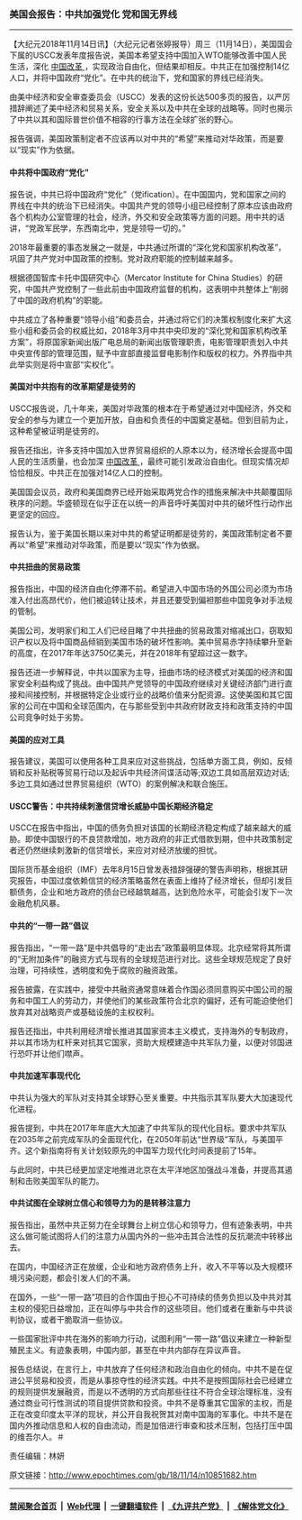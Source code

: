 ### 美国会报告：中共加强党化 党和国无界线
------------------------

<p>
 <span style="vertical-align: inherit;">
  <span style="vertical-align: inherit;">
   【大纪元2018年11月14日讯】（大纪元记者张婷报导）周三（11月14日），美国国会下属的USCC发表年度报告说，美国本希望支持中国加入WTO能够改善中国人民生活，深化
   <a href="http://www.epochtimes.com/gb/tag/%E4%B8%AD%E5%9B%BD%E6%94%B9%E9%9D%A9.html">
    中国改革
   </a>
   ，实现政治自由化，但结果却相反。中共正在加强控制14亿人口，并将中国政府“党化”。在中共的统治下，党和国家的界线已经消失。
  </span>
 </span>
</p>
<p>
 <span style="vertical-align: inherit;">
  <span style="vertical-align: inherit;">
   由美中经济和安全审查委员会（USCC）发表的这份长达500多页的报告，以严厉措辞阐述了美中经济和贸易关系，安全关系以及中共在全球的战略等。同时也揭示了中共以其和国际普世价值不相容的行事方法在全球扩张的野心。
  </span>
 </span>
</p>
<p>
 <span style="vertical-align: inherit;">
  <span style="vertical-align: inherit;">
   报告强调，美国政策制定者不应该再以对中共的“希望”来推动对华政策，而是要以“现实”作为依据。
  </span>
 </span>
</p>
<h4>
 <span style="vertical-align: inherit;">
  <span style="vertical-align: inherit;">
   中共将中国政府“党化”
  </span>
 </span>
</h4>
<p>
 <span style="vertical-align: inherit;">
  <span style="vertical-align: inherit;">
   报告说，中共已将中国政府“党化”（党ification）。在中国国内，党和国家之间的界线在中共的统治下已经消失。中国共产党的领导小组已经控制了原本应该由政府各个机构办公室管理的社会，经济，外交和安全政策等方面的问题。用中共的话讲，“党政军民学，东西南北中，党是领导一切的。”
  </span>
 </span>
</p>
<p>
 <span style="vertical-align: inherit;">
  <span style="vertical-align: inherit;">
   2018年最重要的事态发展之一就是，中共通过所谓的“深化党和国家机构改革”，巩固了共产党对中国政策的控制。党对政府职能的控制越来越多。
  </span>
 </span>
</p>
<p>
 <span style="vertical-align: inherit;">
  <span style="vertical-align: inherit;">
   根据德国智库卡托中国研究中心（Mercator Institute for China Studies）的研究，中国共产党控制了一些此前由中国政府监督的机构，这表明中共整体上“削弱了中国的政府机构”的职能。
  </span>
 </span>
</p>
<p>
 <span style="vertical-align: inherit;">
  <span style="vertical-align: inherit;">
   中共成立了各种重要“领导小组”和委员会，并通过将它们的决策权制度化来扩大这些小组和委员会的权威比如，2018年3月中共中央印发的“深化党和国家机构改革方案”，将原国家新闻出版广电总局的新闻出版管理职责，电影管理职责划入中共中央宣传部的管理范围，赋予中宣部直接监督电影制作和版权的权力。外界指中共此举实则是将中宣部“实权化”。
  </span>
 </span>
</p>
<h4>
 <span style="vertical-align: inherit;">
  <span style="vertical-align: inherit;">
   美国对中共抱有的改革期望是徒劳的
  </span>
 </span>
</h4>
<p>
 <span style="vertical-align: inherit;">
  <span style="vertical-align: inherit;">
   USCC报告说，几十年来，美国对华政策的根本在于希望通过对中国经济，外交和安全的参与为建立一个更加开放，自由和负责任的中国奠定基础。但到目前为止，这种希望被证明是徒劳的。
  </span>
 </span>
</p>
<p>
 <span style="vertical-align: inherit;">
  <span style="vertical-align: inherit;">
   报告还指出，许多支持中国加入世界贸易组织的人原本以为，经济增长会提高中国人民的生活质量，也会加深
   <a href="http://www.epochtimes.com/gb/tag/%E4%B8%AD%E5%9B%BD%E6%94%B9%E9%9D%A9.html">
    中国改革
   </a>
   ，最终可能引发政治自由化。但现实情况却恰恰相反。中共正在加强对14亿人口的控制。
  </span>
 </span>
</p>
<p>
 <span style="vertical-align: inherit;">
  <span style="vertical-align: inherit;">
   美国国会议员，政府和美国商界已经开始采取两党合作的措施来解决中共颠覆国际秩序的问题。华盛顿现在似乎正在以统一的声音呼吁美国对中共的破坏性行动作出更坚定的回应。
  </span>
 </span>
</p>
<p>
 <span style="vertical-align: inherit;">
  <span style="vertical-align: inherit;">
   报告认为，鉴于美国长期以来对中共的希望证明都是徒劳的，美国政策制定者不要再以“希望”来推动对华政策，而是要以“现实”作为依据。
  </span>
 </span>
</p>
<h4>
 <span style="vertical-align: inherit;">
  <span style="vertical-align: inherit;">
   中共扭曲的贸易政策
  </span>
 </span>
</h4>
<p>
 <span style="vertical-align: inherit;">
  <span style="vertical-align: inherit;">
   报告指出，中国的经济自由化停滞不前。希望进入中国市场的外国公司必须为市场准入付出高昂代价，他们被迫转让技术，并且还要受到偏袒那些中国竞争对手法规的管制。
  </span>
 </span>
</p>
<p>
 <span style="vertical-align: inherit;">
  <span style="vertical-align: inherit;">
   美国公司，发明家们和工人们已经目睹了中共扭曲的贸易政策对缩减出口，窃取知识产权以及将中国商品倾销到美国市场的破坏性影响。美中贸易赤字持续攀升至新的高度，在2017年年达3750亿美元，并在2018年有望超过这一数字。
  </span>
 </span>
</p>
<p>
 <span style="vertical-align: inherit;">
  <span style="vertical-align: inherit;">
   报告还进一步解释说，中共以国家为主导，扭曲市场的经济模式对美国的经济和国家安全利益构成了挑战。由中国共产党领导的中国政府继续对关键经济部门进行直接和间接控制，并根据特定企业或行业的战略价值来分配资源。这使美国和其它国家的公司在中国和全球范围内，在与那些受到中共政府财政支持和政策支持的中国公司竞争时处于劣势。
  </span>
 </span>
</p>
<h4>
 <span style="vertical-align: inherit;">
  <span style="vertical-align: inherit;">
   美国的应对工具
  </span>
 </span>
</h4>
<p>
 <span style="vertical-align: inherit;">
  <span style="vertical-align: inherit;">
   报告建议，美国可以使用各种工具来应对这些挑战，包括单方面工具，例如，反倾销和反补贴税等贸易行动以及起诉中共经济间谍活动等;双边工具如高层双边对话;多边工具如通过世界贸易组织（WTO）的案例解决和联合施压。
  </span>
 </span>
</p>
<h4>
 <span style="vertical-align: inherit;">
  <span style="vertical-align: inherit;">
   USCC警告：中共持续刺激信贷增长威胁中国长期经济稳定
  </span>
 </span>
</h4>
<p>
 <span style="vertical-align: inherit;">
  <span style="vertical-align: inherit;">
   USCC在报告中指出，中国的债务负担对该国的长期经济稳定构成了越来越大的威胁。即使中国银行的不良贷款增加，地方政府的非正式借款到期，但中共政策制定者还仍然继续刺激新的信贷增长，来应对对经济放缓的担忧。
  </span>
 </span>
</p>
<p>
 <span style="vertical-align: inherit;">
  <span style="vertical-align: inherit;">
   国际货币基金组织（IMF）去年8月15日曾发表措辞强硬的警告声明称，根据其研究报告，中国过度依赖信贷的经济策略虽然在表面上维持了经济增长，但却引发巨额债务，企业和地方政府的债台已经越筑越高，达到危险水平，可能会引发下一次金融危机风暴。
  </span>
 </span>
</p>
<h4>
 <span style="vertical-align: inherit;">
  <span style="vertical-align: inherit;">
   中共的“一带一路”倡议
  </span>
 </span>
</h4>
<p>
 <span style="vertical-align: inherit;">
  <span style="vertical-align: inherit;">
   报告指出，“一带一路”是中共倡导的“走出去”政策最明显体现。北京经常将其所谓的“无附加条件”的融资方式与现有的全球规范进行对比。这些全球规范规定了良好治理，可持续性，透明度和免于腐败的融资政策。
  </span>
 </span>
</p>
<p>
 <span style="vertical-align: inherit;">
  <span style="vertical-align: inherit;">
   报告披露，在实践中，接受中共融资通常意味着合作国必须同意购买中国公司的服务和中国工人的劳动力，并使他们的某些政策符合北京的偏好，还有可能迫使他们放弃其对战略资产或基础设施的主权权利。
  </span>
 </span>
</p>
<p>
 <span style="vertical-align: inherit;">
  <span style="vertical-align: inherit;">
   报告还指出，中共利用经济增长推进其国家资本主义模式，支持海外的专制政府，并以其市场为杠杆来对抗其它国家，资助大规模建造中共军队力量，以便对邻国进行恐吓并让他们噤声。
  </span>
 </span>
</p>
<h4>
 <span style="vertical-align: inherit;">
  <span style="vertical-align: inherit;">
   中共加速军事现代化
  </span>
 </span>
</h4>
<p>
 <span style="vertical-align: inherit;">
  <span style="vertical-align: inherit;">
   中共认为强大的军队对支持其全球野心至关重要。中共指示其军队要大大加速现代化进程。
  </span>
 </span>
</p>
<p>
 <span style="vertical-align: inherit;">
  <span style="vertical-align: inherit;">
   报告提到，中共在2017年年底大大加速了中共军队的现代化目标。要求中共军队在2035年之前完成军队的全面现代化，在2050年前达“世界级”军队，与美国平齐。这个新指南将有关计划较原先的中国军力现代化时间表提前了15年。
  </span>
 </span>
</p>
<p>
 <span style="vertical-align: inherit;">
  <span style="vertical-align: inherit;">
   与此同时，中共已经更加坚定地推进北京在太平洋地区加强战斗准备，并提高其遏制和击败美国军队的能力。
  </span>
 </span>
</p>
<h4>
 <span style="vertical-align: inherit;">
  <span style="vertical-align: inherit;">
   中共试图在全球树立信心和领导力为的是转移注意力
  </span>
 </span>
</h4>
<p>
 <span style="vertical-align: inherit;">
  <span style="vertical-align: inherit;">
   报告指出，虽然中共正努力在全球舞台上树立信心和领导力，但有迹象表明，中共这么做可能试图将人们的注意力从国内外的一些冲击其合法性的反抗潮流中转移出去。
  </span>
 </span>
</p>
<p>
 <span style="vertical-align: inherit;">
  <span style="vertical-align: inherit;">
   在国内，中国经济正在放缓，企业和地方政府债务上升，收入不平等以及大规模环境污染问题，都会引发人们的不满。
  </span>
 </span>
</p>
<p>
 <span style="vertical-align: inherit;">
  <span style="vertical-align: inherit;">
   在国外，一些“一带一路”项目的合作国由于担心不可持续的债务负担以及中共对其主权的侵犯日益增加，正在叫停与中共合作的这些项目。他们或者在重新与中共谈判协议，或者干脆取消一些协议。
  </span>
 </span>
</p>
<p>
 <span style="vertical-align: inherit;">
  <span style="vertical-align: inherit;">
   一些国家批评中共在海外的影响力行动，试图利用“一带一路”倡议来建立一种新型殖民主义。有迹象表明，中国内部，甚至在中共内部存在异议声音。
  </span>
 </span>
</p>
<p>
 <span style="vertical-align: inherit;">
  <span style="vertical-align: inherit;">
   报告总结说，在言行上，中共放弃了任何经济和政治自由化的倾向。中共不是在促进公平贸易和投资，而是从事掠夺性的经济实践。中共不是按照国际社会已经建立的规则提供发展融资，而是以不透明的方式向那些往往不符合全球治理标准，没有通过商业可行性测试的项目提供贷款和投资。中共不是尊重其它国家的主权，而是正在改变印度太平洋的现状，并公开自我祝贺其对南中国海的军事化。中共不是在国内外推动信息和人权的自由流动，而是加倍进行审查和技术压制，包括打压中国的维吾尔人。＃
  </span>
 </span>
</p>
<p>
 <span style="vertical-align: inherit;">
  <span style="vertical-align: inherit;">
   责任编辑：林妍
  </span>
 </span>
</p>

原文链接：http://www.epochtimes.com/gb/18/11/14/n10851682.htm


------------------------
#### [禁闻聚合首页](https://github.com/gfw-breaker/banned-news/blob/master/README.md) &nbsp;|&nbsp; [Web代理](https://github.com/gfw-breaker/open-proxy/blob/master/README.md) &nbsp;|&nbsp; [一键翻墙软件](https://github.com/gfw-breaker/nogfw/blob/master/README.md) &nbsp;|&nbsp; [《九评共产党》](https://github.com/gfw-breaker/9ping.md/blob/master/README.md#九评之一评共产党是什么) &nbsp;|&nbsp; [《解体党文化》](https://github.com/gfw-breaker/jtdwh.md/blob/master/README.md#绪论)